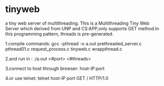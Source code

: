 # tinyweb
a tiny web server of multithreading.
This is a Multithreading Tiny Web Server which derived from
UNP and CS:APP,only supports GET method.In this programming pattern,
threads is pre-generated.

1.compile commands:
 gcc -pthread -o a.out prethreaded_server.c pthread01.c request_process.c tinyweb.c wrappthread.c 

2.and run in : ./a.out  <#port>  <#threads>

3.connect to host through browser: host-IP:port

4.or use telnet: telnet host-IP port 
                 GET / HTTP/1.0
